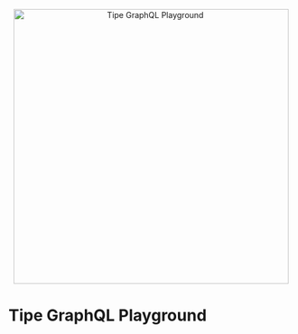 <p align="center">
  <img width="487" alt="Tipe GraphQL Playground" src="https://user-images.githubusercontent.com/1016365/32705887-92e25d68-c7cd-11e7-9751-acdc196e7cb8.png">
</p>


# Tipe GraphQL Playground
